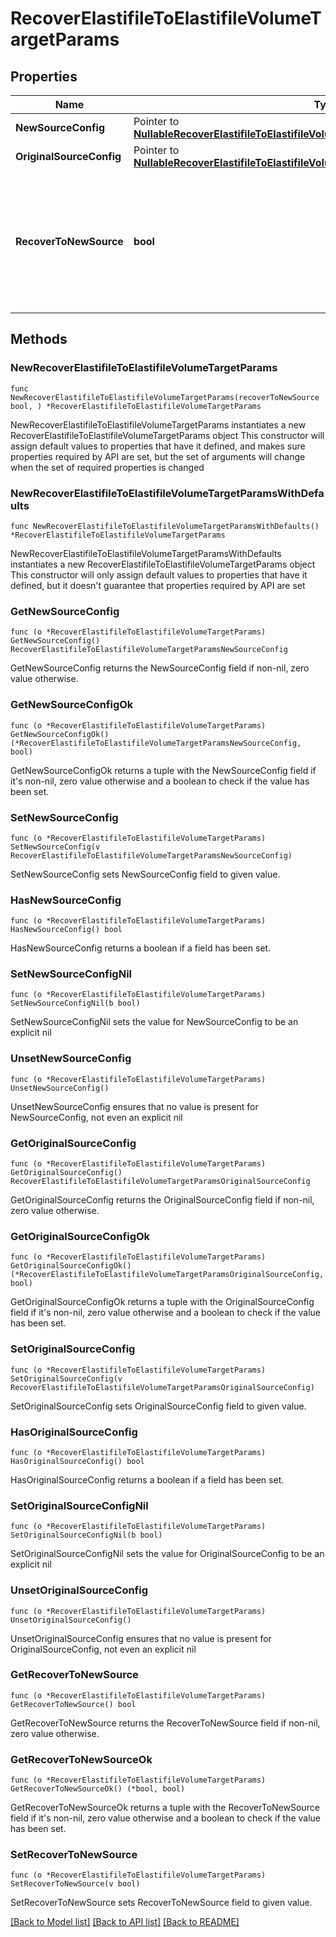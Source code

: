 # RecoverElastifileToElastifileVolumeTargetParams

## Properties

Name | Type | Description | Notes
------------ | ------------- | ------------- | -------------
**NewSourceConfig** | Pointer to [**NullableRecoverElastifileToElastifileVolumeTargetParamsNewSourceConfig**](RecoverElastifileToElastifileVolumeTargetParamsNewSourceConfig.md) |  | [optional] 
**OriginalSourceConfig** | Pointer to [**NullableRecoverElastifileToElastifileVolumeTargetParamsOriginalSourceConfig**](RecoverElastifileToElastifileVolumeTargetParamsOriginalSourceConfig.md) |  | [optional] 
**RecoverToNewSource** | **bool** | Specifies the parameter whether the recovery should be performed to a new or the original Elastifile target. | 

## Methods

### NewRecoverElastifileToElastifileVolumeTargetParams

`func NewRecoverElastifileToElastifileVolumeTargetParams(recoverToNewSource bool, ) *RecoverElastifileToElastifileVolumeTargetParams`

NewRecoverElastifileToElastifileVolumeTargetParams instantiates a new RecoverElastifileToElastifileVolumeTargetParams object
This constructor will assign default values to properties that have it defined,
and makes sure properties required by API are set, but the set of arguments
will change when the set of required properties is changed

### NewRecoverElastifileToElastifileVolumeTargetParamsWithDefaults

`func NewRecoverElastifileToElastifileVolumeTargetParamsWithDefaults() *RecoverElastifileToElastifileVolumeTargetParams`

NewRecoverElastifileToElastifileVolumeTargetParamsWithDefaults instantiates a new RecoverElastifileToElastifileVolumeTargetParams object
This constructor will only assign default values to properties that have it defined,
but it doesn't guarantee that properties required by API are set

### GetNewSourceConfig

`func (o *RecoverElastifileToElastifileVolumeTargetParams) GetNewSourceConfig() RecoverElastifileToElastifileVolumeTargetParamsNewSourceConfig`

GetNewSourceConfig returns the NewSourceConfig field if non-nil, zero value otherwise.

### GetNewSourceConfigOk

`func (o *RecoverElastifileToElastifileVolumeTargetParams) GetNewSourceConfigOk() (*RecoverElastifileToElastifileVolumeTargetParamsNewSourceConfig, bool)`

GetNewSourceConfigOk returns a tuple with the NewSourceConfig field if it's non-nil, zero value otherwise
and a boolean to check if the value has been set.

### SetNewSourceConfig

`func (o *RecoverElastifileToElastifileVolumeTargetParams) SetNewSourceConfig(v RecoverElastifileToElastifileVolumeTargetParamsNewSourceConfig)`

SetNewSourceConfig sets NewSourceConfig field to given value.

### HasNewSourceConfig

`func (o *RecoverElastifileToElastifileVolumeTargetParams) HasNewSourceConfig() bool`

HasNewSourceConfig returns a boolean if a field has been set.

### SetNewSourceConfigNil

`func (o *RecoverElastifileToElastifileVolumeTargetParams) SetNewSourceConfigNil(b bool)`

 SetNewSourceConfigNil sets the value for NewSourceConfig to be an explicit nil

### UnsetNewSourceConfig
`func (o *RecoverElastifileToElastifileVolumeTargetParams) UnsetNewSourceConfig()`

UnsetNewSourceConfig ensures that no value is present for NewSourceConfig, not even an explicit nil
### GetOriginalSourceConfig

`func (o *RecoverElastifileToElastifileVolumeTargetParams) GetOriginalSourceConfig() RecoverElastifileToElastifileVolumeTargetParamsOriginalSourceConfig`

GetOriginalSourceConfig returns the OriginalSourceConfig field if non-nil, zero value otherwise.

### GetOriginalSourceConfigOk

`func (o *RecoverElastifileToElastifileVolumeTargetParams) GetOriginalSourceConfigOk() (*RecoverElastifileToElastifileVolumeTargetParamsOriginalSourceConfig, bool)`

GetOriginalSourceConfigOk returns a tuple with the OriginalSourceConfig field if it's non-nil, zero value otherwise
and a boolean to check if the value has been set.

### SetOriginalSourceConfig

`func (o *RecoverElastifileToElastifileVolumeTargetParams) SetOriginalSourceConfig(v RecoverElastifileToElastifileVolumeTargetParamsOriginalSourceConfig)`

SetOriginalSourceConfig sets OriginalSourceConfig field to given value.

### HasOriginalSourceConfig

`func (o *RecoverElastifileToElastifileVolumeTargetParams) HasOriginalSourceConfig() bool`

HasOriginalSourceConfig returns a boolean if a field has been set.

### SetOriginalSourceConfigNil

`func (o *RecoverElastifileToElastifileVolumeTargetParams) SetOriginalSourceConfigNil(b bool)`

 SetOriginalSourceConfigNil sets the value for OriginalSourceConfig to be an explicit nil

### UnsetOriginalSourceConfig
`func (o *RecoverElastifileToElastifileVolumeTargetParams) UnsetOriginalSourceConfig()`

UnsetOriginalSourceConfig ensures that no value is present for OriginalSourceConfig, not even an explicit nil
### GetRecoverToNewSource

`func (o *RecoverElastifileToElastifileVolumeTargetParams) GetRecoverToNewSource() bool`

GetRecoverToNewSource returns the RecoverToNewSource field if non-nil, zero value otherwise.

### GetRecoverToNewSourceOk

`func (o *RecoverElastifileToElastifileVolumeTargetParams) GetRecoverToNewSourceOk() (*bool, bool)`

GetRecoverToNewSourceOk returns a tuple with the RecoverToNewSource field if it's non-nil, zero value otherwise
and a boolean to check if the value has been set.

### SetRecoverToNewSource

`func (o *RecoverElastifileToElastifileVolumeTargetParams) SetRecoverToNewSource(v bool)`

SetRecoverToNewSource sets RecoverToNewSource field to given value.



[[Back to Model list]](../README.md#documentation-for-models) [[Back to API list]](../README.md#documentation-for-api-endpoints) [[Back to README]](../README.md)


